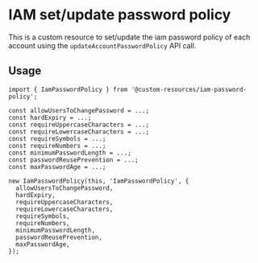 # IAM set/update password policy

This is a custom resource to set/update the iam password policy of each account using the `updateAccountPasswordPolicy` API call.

## Usage

    import { IamPasswordPolicy } from '@custom-resources/iam-password-policy';

    const allowUsersToChangePassword = ...;
    const hardExpiry = ...;
    const requireUppercaseCharacters = ...;
    const requireLowercaseCharacters = ...;
    const requireSymbols = ...;
    const requireNumbers = ...;
    const minimumPasswordLength = ...;
    const passwordReusePrevention = ...;
    const maxPasswordAge = ...;

    new IamPasswordPolicy(this, 'IamPasswordPolicy', {
      allowUsersToChangePassword,
      hardExpiry,
      requireUppercaseCharacters,
      requireLowercaseCharacters,
      requireSymbols,
      requireNumbers,
      minimumPasswordLength,
      passwordReusePrevention,
      maxPasswordAge,
    });
